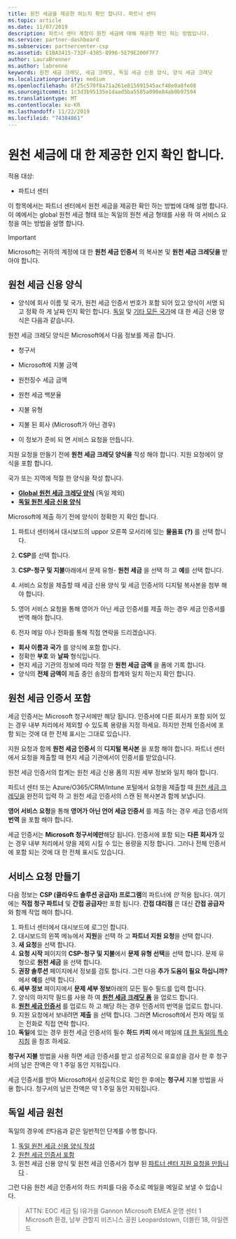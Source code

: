 ```yaml
---
title: 원천 세금을 제공한 하는지 확인 합니다. 파트너 센터
ms.topic: article
ms.date: 11/07/2019
description: 파트너 센터 계정이 원천 세금에 대해 제공한 확인 하는 방법입니다.
ms.service: partner-dashboard
ms.subservice: partnercenter-csp
ms.assetid: E1BA3415-732F-4385-8996-5E79E200F7F7
author: LauraBrenner
ms.author: labrenne
keywords: 원천 세금 크레딧, 세금 크레딧, 독일 세금 신용 양식, 양식 세금 크레딧
ms.localizationpriority: medium
ms.openlocfilehash: 8f25c570f8a71a261e815891545acf48e0a8fe08
ms.sourcegitcommit: 1c3d3b95135e1daad5ba5585a090e84ab0b97594
ms.translationtype: MT
ms.contentlocale: ko-KR
ms.lasthandoff: 11/22/2019
ms.locfileid: "74384861"
---
```

# <a name="make-sure-you-are-credited-for-withholding-tax"></a>원천 세금에 대 한 제공한 인지 확인 합니다.

적용 대상:

- 파트너 센터

이 항목에서는 파트너 센터에서 원천 세금을 제공한 확인 하는 방법에 대해 설명 합니다. 이 예에서는 global 원천 세금 형태 또는 독일의 원천 세금 형태를 사용 하 여 서비스 요청을 여는 방법을 설명 합니다.

> [!IMPORTANT]
> Microsoft는 귀하의 계정에 대 한 **원천 세금 인증서** 의 복사본 및 **원천 세금 크레딧을** 받아야 합니다.

## <a name="withholding-tax-credit-form"></a>원천 세금 신용 양식

- 양식에 회사 이름 및 국가, 원천 세금 인증서 번호가 포함 되어 있고 양식이 서명 되 고 정확 하 게 날짜 인지 확인 합니다. [독일](https://query.prod.cms.rt.microsoft.com/cms/api/am/binary/RE305Lo) 및 [기타 모든 국가](https://query.prod.cms.rt.microsoft.com/cms/api/am/binary/RE30311)에 대 한 세금 신용 양식은 다음과 같습니다.

원천 세금 크레딧 양식은 Microsoft에서 다음 정보를 제공 합니다.

- 청구서
- Microsoft에 지불 금액
- 원천징수 세금 금액
- 원천 세금 백분율
- 지불 유형
- 지불 된 회사 (Microsoft가 아닌 경우)

- 이 정보가 준비 되 면 서비스 요청을 만듭니다.

지원 요청을 만들기 전에 **원천 세금 크레딧 양식을** 작성 해야 합니다. 지원 요청에이 양식을 포함 합니다.

국가 또는 지역에 적절 한 양식을 작성 합니다.

- [**Global 원천 세금 크레딧 양식**](https://query.prod.cms.rt.microsoft.com/cms/api/am/binary/RE30311) (독일 제외)
- [**독일 원천 세금 신용 양식**](https://query.prod.cms.rt.microsoft.com/cms/api/am/binary/RE305Lo)

Microsoft에 제출 하기 전에 양식이 정확한 지 확인 합니다.

1. 파트너 센터에서 대시보드의 uppor 오른쪽 모서리에 있는 **물음표** **(?)** 를 선택 합니다.

2. **CSP**를 선택 합니다.

3. **CSP-청구 및 지불**아래에서 문제 유형- **원천 세금** 을 선택 하 고 **예**를 선택 합니다. 

4. 서비스 요청을 제출할 때 세금 신용 양식 및 세금 인증서의 디지털 복사본을 첨부 해야 합니다.

5. 영어 서비스 요청을 통해 영어가 아닌 세금 인증서를 제출 하는 경우 세금 인증서를 번역 해야 합니다.

6. 전자 메일 이나 전화를 통해 직접 연락을 드리겠습니다.

- **회사 이름과** **국가** 를 양식에 포함 합니다.
- 정확한 **부호** 와 **날짜** 형식입니다.
- 현지 세금 기관의 정보에 따라 적절 한 **원천 세금 금액** 을 폼에 기록 합니다.
- 양식의 **전체 금액이** 제출 중인 송장의 합계와 일치 하는지 확인 합니다.

## <a name="include-withholding-tax-certificates"></a>원천 세금 인증서 포함

세금 인증서는 Microsoft 청구서에만 해당 됩니다. 인증서에 다른 회사가 포함 되어 있는 경우 내부 처리에서 제외할 수 있도록 용량을 지정 하세요. 하지만 전체 인증서에 포함 되는 것에 대 한 전체 표시는 그대로 있습니다. 

지원 요청과 함께 **원천 세금 인증서** 의 **디지털 복사본** 을 포함 해야 합니다. 파트너 센터에서 요청을 제출할 때 현지 세금 기관에서이 인증서를 받았습니다.

원천 세금 인증서의 합계는 원천 세금 신용 폼의 지원 세부 정보와 일치 해야 합니다.

파트너 센터 또는 Azure/O365/CRM/Intune 포털에서 요청을 제출할 때 [원천 세금 크레딧을](https://query.prod.cms.rt.microsoft.com/cms/api/am/binary/RE305Lo) 완전히 입력 하 고 원천 세금 인증서의 스캔 된 복사본과 함께 보냅니다. 

**영어 서비스 요청**을 통해 **영어가 아닌 언어 세금 인증서** 를 제출 하는 경우 세금 인증서의 **번역** 을 포함 해야 합니다.

세금 인증서는 **Microsoft 청구서에만**해당 됩니다. 인증서에 포함 되는 **다른 회사가** 있는 경우 내부 처리에서 양을 제외 시킬 수 있는 용량을 지정 합니다. 그러나 전체 인증서에 포함 되는 것에 대 한 전체 표시도 있습니다.

## <a name="create-a-service-request"></a>서비스 요청 만들기

다음 정보는 **CSP (클라우드 솔루션 공급자) 프로그램**의 파트너에 *만* 적용 됩니다. 여기에는 **직접 청구 파트너** 및 **간접 공급자**만 포함 됩니다. **간접 대리점** 은 대신 **간접 공급자** 와 함께 작업 해야 합니다.

1. 파트너 센터에서 대시보드에 로그인 합니다.
2. 대시보드의 왼쪽 메뉴에서 **지원**을 선택 하 고 **파트너 지원 요청**을 선택 합니다.
3. **새 요청**을 선택 합니다.
4. **요청 시작** 페이지의 **CSP-청구 및 지불**에서 **문제 유형 선택**을 선택 합니다. 문제 유형으로 **원천 세금** 을 선택 합니다.
5. **권장 솔루션** 페이지에서 정보를 검토 합니다. 그런 다음 **추가 도움이 필요 하십니까?** 에서 **예**를 선택 합니다.
6. **세부 정보** 페이지에서 **문제 세부 정보**아래의 모든 필수 필드를 입력 합니다.
7. 양식의 마지막 필드를 사용 하 여 [**원천 세금 크레딧 폼**](#withholding-tax-credit-form) 을 업로드 합니다.
8. [**원천 세금 인증서**](#include-withholding-tax-certificates) 를 업로드 하 고 해당 하는 경우 인증서의 번역을 업로드 합니다.
9. 지원 요청에서 보내려면 **제출** 을 선택 합니다. 그러면 Microsoft에서 전자 메일 또는 전화로 직접 연락 합니다. 
10. **독일**에 있는 경우 원천 세금 인증서의 필수 **하드 카피** 에서 메일에 [대 한 독일의 특수 지침](#germany-tax-withholding) 을 참조 하세요.

**청구서 지불** 방법을 사용 하면 세금 인증서를 받고 성공적으로 유효성을 검사 한 후 청구서의 남은 잔액은 약 1 주일 동안 지워집니다.

세금 인증서를 받아 Microsoft에서 성공적으로 확인 한 후에는 **청구서** 지불 방법을 사용 합니다. 청구서의 남은 잔액은 약 1 주일 동안 지워집니다.

## <a name="germany-tax-withholding"></a>독일 세금 원천

독일의 경우에 *만*다음과 같은 일반적인 단계를 수행 합니다.

1. [독일 원천 세금 신용 양식 작성](#withholding-tax-credit-form)
2. [원천 세금 인증서 포함](#include-withholding-tax-certificates)
3. 원천 세금 신용 양식 및 원천 세금 인증서가 첨부 된 [파트너 센터 지원 요청을 만듭니다](#create-a-service-request) .

그런 다음 원천 세금 인증서의 하드 카피를 다음 주소로 메일을 메일로 보낼 수 있습니다.

> ATTN: EOC 세금 팀 I유가을 Gannon Microsoft EMEA 운영 센터 1 Microsoft 환경, 남부 관할지 비즈니스 공원 Leopardstown, 더블린 18, 아일랜드

